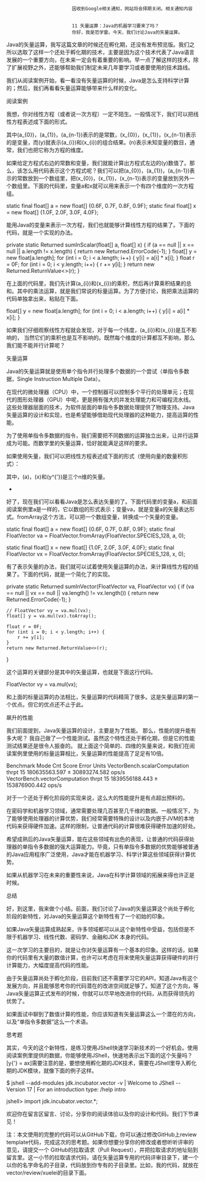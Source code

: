 
                            
                            因收到Google相关通知，网站将会择期关闭。相关通知内容
                            
                            
                            11 矢量运算：Java的机器学习要来了吗？
                            你好，我是范学雷。今天，我们讨论Java的矢量运算。

Java的矢量运算，我写这篇文章的时候还在孵化期，还没有发布预览版。我们之所以选取了这样一个还处于孵化期的技术，主要是因为这个技术代表了Java语言发展的一个重要方向，在未来一定会有着重要的影响。早一点了解这样的技术，除了扩展视野之外，还能够帮助我们制定未来几年要学习或者要使用的技术路线。

我们从阅读案例开始，看一看没有矢量运算的时候，Java是怎么支持科学计算的；然后，我们再看看矢量运算能够带来什么样的变化。

阅读案例

我想，你对线性方程（或者说一次方程）一定不陌生。一般情况下，我们可以把线性方程表述成下面的形式。



其中\(a\_{0}\)，\(a\_{1}\)，\(a\_{n-1}\)表示的是常数，\(x\_{0}\)，\(x\_{1}\)，\(x\_{n-1}\)表示的是变量，而\(y\)就表示\(a\_{i}\)和\(x\_{i}\)的组合结果。\(n\)表示未知变量的数目，通常，我们也把它称为方程的维度。

如果给定方程式右边的常数和变量，我们就能计算出方程式左边的\(y\)数值了。那么，该怎么用代码表示这个方程式呢？我们可以把\(a\_{0}\)，\(a\_{1}\)，\(a\_{n-1}\)表示的常数放到一个数组里，把\(x\_{0}\)，\(x\_{1}\)，\(x\_{n-1}\)表示的变量放到另外一个数组里。下面的代码里，变量a和x就可以用来表示一个有四个维度的一次方程组。

static final float[] a = new float[] {0.6F, 0.7F, 0.8F, 0.9F};
static final float[] x = new float[] {1.0F, 2.0F, 3.0F, 4.0F};


能用Java的变量来表示一次方程，我们也就能够计算线性方程的结果了。下面的代码，就是一个实现的办法。

private static Returned<Float> sumInScalar(float[] a, float[] x) {
    if (a == null || x == null || a.length != x.length) {
        return new Returned.ErrorCode(-1);
    }
    float[] y = new float[a.length];
    for (int i = 0; i < a.length; i++) {
        y[i] = a[i] * x[i];
    }
    float r = 0F;
    for (int i = 0; i < y.length; i++) {
        r += y[i];
    }
    return new Returned.ReturnValue<>(r);
}


在上面的代码里，我们先计算\(a\_{i}\)和\(x\_{i}\)的乘积，然后再计算乘积结果的总和。其中的乘法运算，就是我们常说的标量运算。为了方便讨论，我把乘法运算的代码单独拿出来，粘贴在下面。

float[] y = new float[a.length];
for (int i = 0; i < a.length; i++) {
    y[i] = a[i] * x[i];
}


如果我们仔细观察线性方程就会发现，对于每一个纬度，\(a\_{i}\)和\(x\_{i}\)是互不影响的， 当然它们的乘积也是互不影响的。既然每个维度的计算都互不影响，那么我们能不能并行计算呢？

矢量运算

Java的矢量运算就是使用单个指令并行处理多个数据的一个尝试（单指令多数据，Single Instruction Multiple Data）。

在现代的微处理器（CPU）中，一个控制器可以控制多个平行的处理单元；在现代的图形处理器（GPU）中呢，更是拥有强大的并发处理能力和可编程流水线。这些处理器层面的技术，为软件层面的单指令多数据处理提供了物理支持。Java矢量运算的设计和实现，也是希望能够借助现代处理器的这种能力，提高运算的性能。

为了使用单指令多数据的指令，我们需要把不同数据的运算独立出来，让并行运算成为可能。而数学里的矢量运算，恰好就能满足这样的要求。

如果使用矢量，我们可以把线性方程表述成下面的形式（使用向量的数量积形式）：



其中，\(a\)，\(x\)和\(y^{'}\)是三个n维的矢量。

-
好了，现在我们可以看看Java是怎么表达矢量的了。下面代码里的变量a，和前面阅读案例里a是一样的，它以数组的形式表示；变量va，就是变量a的矢量表达形式。fromArray这个方法，可以把一个数组变量，转换成一个矢量的变量。

static final float[] a = new float[] {0.6F, 0.7F, 0.8F, 0.9F};
static final FloatVector va =
        FloatVector.fromArray(FloatVector.SPECIES_128, a, 0);
        
static final float[] x = new float[] {1.0F, 2.0F, 3.0F, 4.0F};
static final FloatVector vx =
        FloatVector.fromArray(FloatVector.SPECIES_128, x, 0);


有了表示矢量的办法，我们就可以试着使用矢量运算的办法，来计算线性方程的结果了。下面的代码，就是一个简化了的实现。

private static Returned<Float> sumInVector(FloatVector va, FloatVector vx) {
    if (va == null || vx == null || va.length() != vx.length()) {
        return new Returned.ErrorCode(-1);
    }
    
    // FloatVector vy = va.mul(vx);
    float[] y = va.mul(vx).toArray();
    
    float r = 0F;
    for (int i = 0; i < y.length; i++) {
        r += y[i];
    }
    return new Returned.ReturnValue<>(r);
}


这个运算的关键部分是其中的矢量运算，也就是下面这行代码。

FloatVector vy = va.mul(vx);


和上面的标量运算的办法相比，矢量运算的代码精简了很多。这是矢量运算的第一个优点。但它的优点还不止于此。



飙升的性能

我们前面提到，Java矢量运算的设计，主要是为了性能。 那么，性能的提升能有多大呢？ 我自己做了一个性能测试。虽然这个特性还处于孵化期，但是它的性能测试结果还是很令人振奋的。 就上面这个简单的、四维的矢量来说，和我们在阅读案例里使用的标量运算相比，矢量运算的性能提高了足足有10倍。

Benchmark                       Mode  Cnt           Score           Error  Units
VectorBench.scalarComputation  thrpt   15   180635563.597 ±  30893274.582  ops/s
VectorBench.vectorComputation  thrpt   15  1839556188.443 ± 153876900.442  ops/s


对于一个还处于孵化阶段的实现来说，这么大的性能提升是有点超出预料的。

在密码学和机器学习领域，通常需要处理几百甚至几千维的数据。一般情况下，为了能够使用处理器的计算优势，我们经常需要特殊的设计以及内嵌于JVM的本地代码来获得硬件加速。这样的限制，让普通代码的计算很难获得硬件加速的好处。

希望成熟后的Java矢量运算，能在这些领域有出色的表现，让普通的代码获得处理器的单指令多数据的强大运算能力。毕竟，只有单指令多数据的优势能够被普通的Java应用程序广泛使用，Java才能在机器学习、科学计算这些领域获得计算优势。

如果从机器学习在未来的重要性来说，Java在科学计算领域的拓展来得也许正是时候。

总结

好，到这里，我来做个小结。前面，我们讨论了Java的矢量运算这个尚处于孵化阶段的新特性，对Java的矢量运算这个新特性有了一个初始的印象。

如果Java矢量运算成熟起来，许多领域都可以从这个新特性中受益，包括但是不限于机器学习、线性代数、密码学、金融和JDK 本身的代码。

这一次学习的主要目的，就是让你对矢量运算有一个基本的印象。这样的话，如果你的代码里有大量的数值计算，也许可以考虑在将来使用矢量运算获得硬件的并行计算能力，大幅度提高代码的性能。

由于矢量运算尚处于孵化阶段，目前我们还不需要学习它的API，知道Java有这个发展方向，并且能够思考你的代码潜在的改进空间就足够了。知道了这个方向，等Java矢量运算正式发布的时候，你就可以尽早地改进你的代码，从而获得领先的优势了。

如果面试中聊到了数值计算的性能，你应该知道有矢量运算这么一个潜在的方向，以及“单指令多数据”这么一个术语。

思考题

其实，今天的这个新特性，是练习使用JShell快速学习新技术的一个好机会。使用阅读案例里提供的数据，你能够使用JShell，快速地表示出下面的这个矢量吗？
\[y{'} = ax\]需要注意的是，要想使用孵化期的JDK技术，需要在JShell里导入孵化期的JDK模块，就像下面的例子这样。

$ jshell --add-modules jdk.incubator.vector -v
|  Welcome to JShell -- Version 17
|  For an introduction type: /help intro

jshell> import jdk.incubator.vector.*;


欢迎你在留言区留言、讨论，分享你的阅读体验以及你的设计和代码。我们下节课见！

注：本文使用的完整的代码可以从GitHub下载，你可以通过修改GitHub上review template代码，完成这次的思考题。如果你想要分享你的修改或者想听听评审的意见，请提交一个 GitHub的拉取请求（Pull Request），并把拉取请求的地址贴到留言里。这一小节的拉取请求代码，请在矢量运算专用的代码评审目录下，建一个以你的名字命名的子目录，代码放到你专有的子目录里。比如，我的代码，就放在vector/review/xuelei的目录下面。

                        
                        
                            